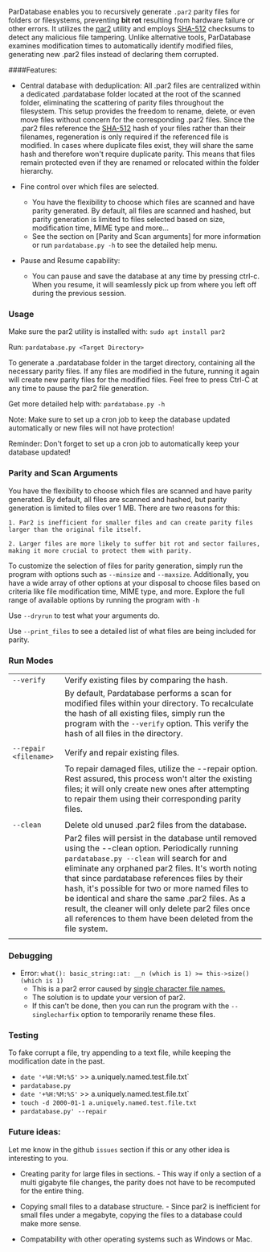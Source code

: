 ParDatabase enables you to recursively generate `.par2` parity files for folders or filesystems, preventing **bit rot** resulting from hardware failure or other errors. It utilizes the [par2](https://manpages.org/par2) utility and employs [SHA-512](https://en.wikipedia.org/wiki/SHA-2) checksums to detect any malicious file tampering. Unlike alternative tools, ParDatabase examines modification times to automatically identify modified files, generating new .par2 files instead of declaring them corrupted.


####Features:


* Central database with deduplication:
    All .par2 files are centralized within a dedicated .pardatabase folder located at the root of the scanned folder, eliminating the scattering of parity files throughout the filesystem. This setup provides the freedom to rename, delete, or even move files without concern for the corresponding .par2 files. Since the .par2 files reference the [SHA-512](https://en.wikipedia.org/wiki/SHA-2) hash of your files rather than their filenames, regeneration is only required if the referenced file is modified. In cases where duplicate files exist, they will share the same hash and therefore won't require duplicate parity. This means that files remain protected even if they are renamed or relocated within the folder hierarchy.

* Fine control over which files are selected.
     - You have the flexibility to choose which files are scanned and have parity generated. By default, all files are scanned and hashed, but parity generation is limited to files selected based on size, modification time, MIME type and more...
     - See the section on [Parity and Scan arguments] for more information or run `pardatabase.py -h` to see the detailed help menu.

* Pause and Resume capability:
    - You can pause and save the database at any time by pressing ctrl-c. When you resume, it will seamlessly pick up from where you left off during the previous session.


### Usage

Make sure the par2 utility is installed with: `sudo apt install par2`

Run: `pardatabase.py <Target Directory>`

To generate a .pardatabase folder in the target directory, containing all the necessary parity files. If any files are modified in the future, running it again will create new parity files for the modified files. Feel free to press Ctrl-C at any time to pause the par2 file generation.

Get more detailed help with: `pardatabase.py -h`


Note: Make sure to set up a cron job to keep the database updated automatically or new files will not have protection!

Reminder: Don't forget to set up a cron job to automatically keep your database updated!


### Parity and Scan Arguments

You have the flexibility to choose which files are scanned and have parity generated. By default, all files are scanned and hashed, but parity generation is limited to files over 1 MB. There are two reasons for this:

    1. Par2 is inefficient for smaller files and can create parity files larger than the original file itself.

    2. Larger files are more likely to suffer bit rot and sector failures, making it more crucial to protect them with parity.

To customize the selection of files for parity generation, simply run the program with options such as `--minsize` and `--maxsize`. Additionally, you have a wide array of other options at your disposal to choose files based on criteria like file modification time, MIME type, and more. Explore the full range of available options by running the program with `-h`

Use `--dryrun` to test what your arguments do.

Use `--print_files` to see a detailed list of what files are being included for parity.


### Run Modes

| | |
| :---   | :--- |
| `--verify ` | Verify existing files by comparing the hash. |
|| By default, Pardatabase performs a scan for modified files within your directory. To recalculate the hash of all existing files, simply run the program with the `--verify` option. This verify the hash of all files in the directory. |
| | |
| `--repair <filename>` | Verify and repair existing files. |
| | To repair damaged files, utilize the --repair option. Rest assured, this process won't alter the existing files; it will only create new ones after attempting to repair them using their corresponding parity files. |
| | |
| `--clean` | Delete old unused .par2 files from the database. |
| | Par2 files will persist in the database until removed using the --clean option. Periodically running `pardatabase.py --clean` will search for and eliminate any orphaned par2 files. It's worth noting that since pardatabase references files by their hash, it's possible for two or more named files to be identical and share the same .par2 files. As a result, the cleaner will only delete par2 files once all references to them have been deleted from the file system.
| | |

### Debugging

  * Error: `what(): basic_string::at: __n (which is 1) >= this->size() (which is 1)`
    - This is a par2 error caused by [single character file names.](https://github.com/Parchive/par2cmdline/issues/145)
    - The solution is to update your version of par2.
    - If this can’t be done, then you can run the program with the `--singlecharfix` option to temporarily rename these files.

### Testing

To fake corrupt a file, try appending to a text file, while keeping the modification date in the past.


  * `date '+%H:%M:%S'` >> a.uniquely.named.test.file.txt`
  * `pardatabase.py`
  * `date '+%H:%M:%S'` >> a.uniquely.named.test.file.txt`
  * `touch -d 2000-01-1 a.uniquely.named.test.file.txt`
  * `pardatabase.py' --repair`


### Future ideas:

Let me know in the github `issues` section if this or any other idea is interesting to you.

  * Creating parity for large files in sections. - This way if only a section of a multi gigabyte file changes, the parity does not have to be recomputed for the entire thing.

  * Copying small files to a database structure. - Since par2 is inefficient for small files under a megabyte, copying the files to a database could make more sense.

  * Compatability with other operating systems such as Windows or Mac.
